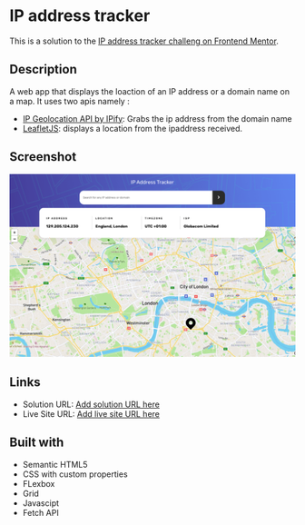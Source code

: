 # IP address tracker
This is a solution to the [IP address tracker challeng on Frontend Mentor](https://www.frontendmentor.io/challenges/ip-address-tracker-I8-0yYAH0).

## Description
A web app that displays the loaction of an IP address or a domain name on a map.
It uses two apis namely : 
- [IP Geolocation API by IPify](https://geo.ipify.org/): Grabs the ip address from the domain name
- [LeafletJS](https://leafletjs.com/): displays a location from the ipaddress received.

## Screenshot
![](./IP%20address%20tracker.png)

## Links

- Solution URL: [Add solution URL here](https://your-solution-url.com)
- Live Site URL: [Add live site URL here](https://your-live-site-url.com)


## Built with
- Semantic HTML5
- CSS with custom properties
- FLexbox
- Grid
- Javascipt
- Fetch API
